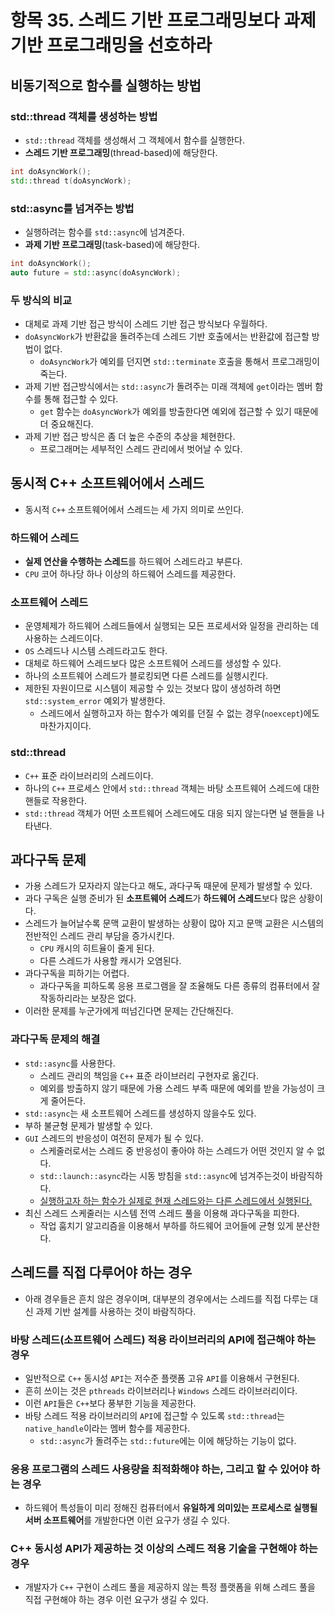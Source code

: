 # 항목 35. 스레드 기반 프로그래밍보다 과제 기반 프로그래밍을 선호하라
## 비동기적으로 함수를 실행하는 방법
### std::thread 객체를 생성하는 방법
- `std::thread` 객체를 생성해서 그 객체에서 함수를 실행한다.
- **스레드 기반 프로그래밍**(thread-based)에 해당한다.
```cpp
int doAsyncWork();
std::thread t(doAsyncWork);
```

### std::async를 넘겨주는 방법
- 실행하려는 함수를 `std::async`에 넘겨준다.
- **과제 기반 프로그래밍**(task-based)에 해당한다.
```cpp
int doAsyncWork();
auto future = std::async(doAsyncWork);
```

### 두 방식의 비교
- 대체로 과제 기반 접근 방식이 스레드 기반 접근 방식보다 우월하다.
- `doAsyncWork`가 반환값을 돌려주는데 스레드 기반 호출에서는 반환값에 접근할 방법이 없다.
  - `doAsyncWork`가 예외를 던지면 `std::terminate` 호출을 통해서 프로그래밍이 죽는다.
- 과제 기반 접근방식에서는 `std::async`가 돌려주는 미래 객체에 `get`이라는 멤버 함수를 통해 접근할 수 있다.
  - `get` 함수는 `doAsyncWork`가 예외를 방출한다면 예외에 접근할 수 있기 때문에 더 중요해진다.
- 과제 기반 접근 방식은 좀 더 높은 수준의 추상을 체현한다.
  - 프로그래머는 세부적인 스레드 관리에서 벗어날 수 있다.

## 동시적 C++ 소프트웨어에서 스레드
- 동시적 `C++` 소프트웨어에서 스레드는 세 가지 의미로 쓰인다.

### 하드웨어 스레드
- **실제 연산을 수행하는 스레드**를 하드웨어 스레드라고 부른다.
- `CPU` 코어 하나당 하나 이상의 하드웨어 스레드를 제공한다.

### 소프트웨어 스레드
- 운영체제가 하드웨어 스레드들에서 실행되는 모든 프로세서와 일정을 관리하는 데 사용하는 스레드이다.
- `OS` 스레드나 시스템 스레드라고도 한다.
- 대체로 하드웨어 스레드보다 많은 소프트웨어 스레드를 생성할 수 있다.
- 하나의 소프트웨어 스레드가 블로킹되면 다른 스레드를 실행시킨다.
- 제한된 자원이므로 시스템이 제공할 수 있는 것보다 많이 생성하려 하면 `std::system_error` 예외가 발생한다.
  - 스레드에서 실행하고자 하는 함수가 예외를 던질 수 없는 경우(`noexcept`)에도 마찬가지이다.

### std::thread
- `C++` 표준 라이브러리의 스레드이다.
- 하나의 `C++` 프로세스 안에서 `std::thread` 객체는 바탕 소프트웨어 스레드에 대한 핸들로 작용한다.
- `std::thread` 객체가 어떤 소프트웨어 스레드에도 대응 되지 않는다면 널 핸들을 나타낸다.

## 과다구독 문제
- 가용 스레드가 모자라지 않는다고 해도, 과다구독 때문에 문제가 발생할 수 있다.
- 과다 구독은 실행 준비가 된 **소프트웨어 스레드**가 **하드웨어 스레드**보다 많은 상황이다.
- 스레드가 늘어날수록 문맥 교환이 발생하는 상황이 많아 지고 문맥 교환은 시스템의 전반적인 스레드 관리 부담을 증가시킨다.
  - `CPU` 캐시의 히트율이 줄게 된다.
  - 다른 스레드가 사용할 캐시가 오염된다.
- 과다구독을 피하기는 어렵다.
  - 과다구독을 피하도록 응용 프로그램을 잘 조율해도 다른 종류의 컴퓨터에서 잘 작동하리라는 보장은 없다.
- 이러한 문제를 누군가에게 떠넘긴다면 문제는 간단해진다.

### 과다구독 문제의 해결
- `std::async`를 사용한다.
  - 스레드 관리의 책임을 `C++` 표준 라이브러리 구현자로 옮긴다.
  - 예외를 방출하지 않기 때문에 가용 스레드 부족 때문에 예외를 받을 가능성이 크게 줄어든다.
- `std::async`는 새 소프트웨어 스레드를 생성하지 않을수도 있다.
- 부하 불균형 문제가 발생할 수 있다.
- `GUI` 스레드의 반응성이 여전히 문제가 될 수 있다.
  - 스케줄러로서는 스레드 중 반응성이 좋아야 하는 스레드가 어떤 것인지 알 수 없다.
  - `std::launch::async`라는 시동 방침을 `std::async`에 넘겨주는것이 바람직하다.
  - [실행하고자 하는 함수가 실제로 현재 스레드와는 다른 스레드에서 실행된다.](/Chapter7/item36.md)
- 최신 스레드 스케줄러는 시스템 전역 스레드 풀을 이용해 과다구독을 피한다.
  - 작업 훔치기 알고리즘을 이용해서 부하를 하드웨어 코어들에 균형 있게 분산한다.

## 스레드를 직접 다루어야 하는 경우
- 아래 경우들은 흔치 않은 경우이며, 대부분의 경우에서는 스레드를 직접 다루는 대신 과제 기반 설계를 사용하는 것이 바람직하다.

### 바탕 스레드(소프트웨어 스레드) 적용 라이브러리의 API에 접근해야 하는 경우
- 일반적으로 `C++` 동시성 `API`는 저수준 플랫폼 고유 `API`를 이용해서 구현된다.
- 흔히 쓰이는 것은 `pthreads` 라이브러리나 `Windows` 스레드 라이브러리이다.
- 이런 `API`들은 `C++`보다 풍부한 기능을 제공한다.
- 바탕 스레드 적용 라이브러리의 `API`에 접근할 수 있도록 `std::thread`는 `native_handle`이라는 멤버 함수를 제공한다.
  - `std::async`가 돌려주는 `std::future`에는 이에 해당하는 기능이 없다.

### 응용 프로그램의 스레드 사용량을 최적화해야 하는, 그리고 할 수 있어야 하는 경우
- 하드웨어 특성들이 미리 정해진 컴퓨터에서 **유일하게 의미있는 프로세스로 실행될 서버 소프트웨어**를 개발한다면 이런 요구가 생길 수 있다.

### C++ 동시성 API가 제공하는 것 이상의 스레드 적용 기술을 구현해야 하는 경우
- 개발자가 `C++` 구현이 스레드 풀을 제공하지 않는 특정 플랫폼을 위해 스레드 풀을 직접 구현해야 하는 경우 이런 요구가 생길 수 있다.
